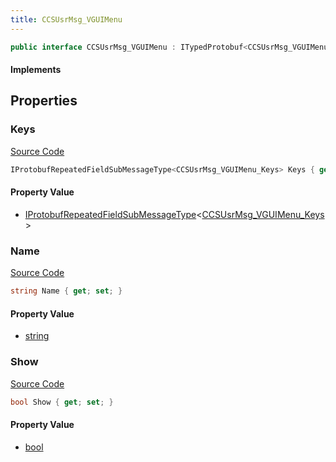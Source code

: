 ```yaml
---
title: CCSUsrMsg_VGUIMenu
---
```


```csharp
public interface CCSUsrMsg_VGUIMenu : ITypedProtobuf<CCSUsrMsg_VGUIMenu>, INativeHandle, INetMessage<CCSUsrMsg_VGUIMenu>, IDisposable
```

#### Implements

## Properties

### Keys

[Source Code](https://github.com/swiftly-solution/swiftlys2/blob/main/managed/src/SwiftlyS2.Generated/Protobufs/Interfaces/CCSUsrMsg_VGUIMenu.cs#L24)

```csharp
IProtobufRepeatedFieldSubMessageType<CCSUsrMsg_VGUIMenu_Keys> Keys { get; }
```

#### Property Value

- [IProtobufRepeatedFieldSubMessageType](/docs/api/shared/netmessages/iprotobufrepeatedfieldsubmessagetype-1)<[CCSUsrMsg_VGUIMenu_Keys](/docs/api/shared/protobufdefinitions/ccsusrmsg_vguimenu_keys)>

### Name

[Source Code](https://github.com/swiftly-solution/swiftlys2/blob/main/managed/src/SwiftlyS2.Generated/Protobufs/Interfaces/CCSUsrMsg_VGUIMenu.cs#L18)

```csharp
string Name { get; set; }
```

#### Property Value

- [string](https://learn.microsoft.com/dotnet/api/system.string)

### Show

[Source Code](https://github.com/swiftly-solution/swiftlys2/blob/main/managed/src/SwiftlyS2.Generated/Protobufs/Interfaces/CCSUsrMsg_VGUIMenu.cs#L21)

```csharp
bool Show { get; set; }
```

#### Property Value

- [bool](https://learn.microsoft.com/dotnet/api/system.boolean)

